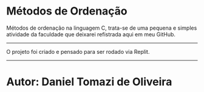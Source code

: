 # Métodos de Ordenação
Métodos de ordenação na linguagem C, trata-se de uma pequena e simples atividade da faculdade que deixarei refistrada aqui em meu GitHub.
*********************
O projeto foi criado e pensado para ser rodado via Replit.
***************
# Autor: Daniel Tomazi de Oliveira
